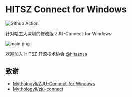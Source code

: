 # HITSZ Connect for Windows

![Github Action](https://github.com/chenx-dust/HITSZ-Connect-for-Windows/actions/workflows/build.yml/badge.svg)

针对哈工大深圳的修改版 ZJU-Connect-for-Windows

![main.png](./docs/main.png)

欢迎加入 HITSZ 开源技术协会 [@hitszosa](https://github.com/hitszosa)

## 致谢

+ [Mythologyli/ZJU-Connect-for-Windows](https://github.com/Mythologyli/ZJU-Connect-for-Windows)
+ [Mythologyli/zju-connect](https://github.com/Mythologyli/zju-connect)
